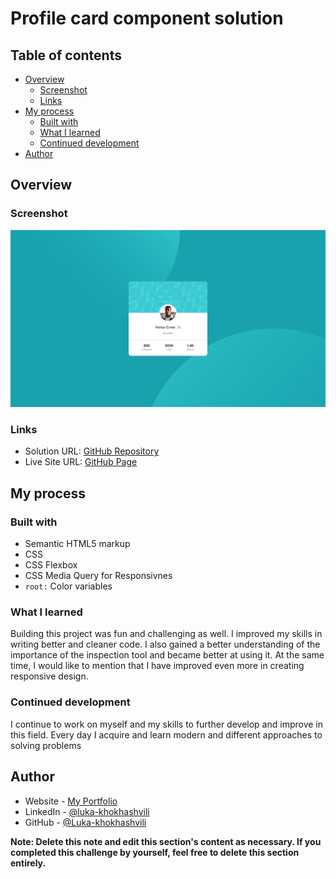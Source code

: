 # Profile card component solution

## Table of contents

- [Overview](#overview)
  - [Screenshot](#screenshot)
  - [Links](#links)
- [My process](#my-process)
  - [Built with](#built-with)
  - [What I learned](#what-i-learned)
  - [Continued development](#continued-development)
- [Author](#author)

## Overview

### Screenshot

![](./images/screenshot.png)

### Links

- Solution URL: [GitHub Repository](https://github.com/Luka-khokhashvili/Profile-card-component)
- Live Site URL: [GitHub Page](https://luka-khokhashvili.github.io/Profile-card-component/)

## My process

### Built with

- Semantic HTML5 markup
- CSS
- CSS Flexbox
- CSS Media Query for Responsivnes
- ```root:``` Color variables

### What I learned

Building this project was fun and challenging as well.
I improved my skills in writing better and cleaner code. I also gained a better understanding of the importance of the inspection tool and became better at using it.
At the same time, I would like to mention that I have improved even more in creating responsive design.

### Continued development

I continue to work on myself and my skills to further develop and improve in this field.
Every day I acquire and learn modern and different approaches to solving problems

## Author

- Website - [My Portfolio](https://luka-khokhashvili.github.io/Portfolio/)
- LinkedIn - [@luka-khokhashvili](https://www.linkedin.com/in/luka-khokhashvili-8179b7285/)
- GitHub - [@Luka-khokhashvili](https://github.com/Luka-khokhashvili)

**Note: Delete this note and edit this section's content as necessary. If you completed this challenge by yourself, feel free to delete this section entirely.**
